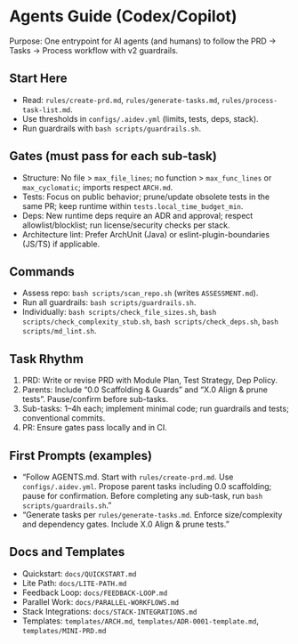 # Agents Guide (Codex/Copilot)

Purpose: One entrypoint for AI agents (and humans) to follow the PRD → Tasks → Process workflow with v2 guardrails.

## Start Here

- Read: `rules/create-prd.md`, `rules/generate-tasks.md`, `rules/process-task-list.md`.
- Use thresholds in `configs/.aidev.yml` (limits, tests, deps, stack).
- Run guardrails with `bash scripts/guardrails.sh`.

## Gates (must pass for each sub-task)

- Structure: No file > `max_file_lines`; no function > `max_func_lines` or `max_cyclomatic`; imports respect `ARCH.md`.
- Tests: Focus on public behavior; prune/update obsolete tests in the same PR; keep runtime within `tests.local_time_budget_min`.
- Deps: New runtime deps require an ADR and approval; respect allowlist/blocklist; run license/security checks per stack.
- Architecture lint: Prefer ArchUnit (Java) or eslint-plugin-boundaries (JS/TS) if applicable.

## Commands

- Assess repo: `bash scripts/scan_repo.sh` (writes `ASSESSMENT.md`).
- Run all guardrails: `bash scripts/guardrails.sh`.
- Individually: `bash scripts/check_file_sizes.sh`, `bash scripts/check_complexity_stub.sh`, `bash scripts/check_deps.sh`, `bash scripts/md_lint.sh`.

## Task Rhythm

1) PRD: Write or revise PRD with Module Plan, Test Strategy, Dep Policy.
2) Parents: Include “0.0 Scaffolding & Guards” and “X.0 Align & prune tests”. Pause/confirm before sub-tasks.
3) Sub-tasks: 1–4h each; implement minimal code; run guardrails and tests; conventional commits.
4) PR: Ensure gates pass locally and in CI.

## First Prompts (examples)

- “Follow AGENTS.md. Start with `rules/create-prd.md`. Use `configs/.aidev.yml`. Propose parent tasks including 0.0 scaffolding; pause for confirmation. Before completing any sub-task, run `bash scripts/guardrails.sh`.”
- “Generate tasks per `rules/generate-tasks.md`. Enforce size/complexity and dependency gates. Include X.0 Align & prune tests.”

## Docs and Templates

- Quickstart: `docs/QUICKSTART.md`
- Lite Path: `docs/LITE-PATH.md`
- Feedback Loop: `docs/FEEDBACK-LOOP.md`
- Parallel Work: `docs/PARALLEL-WORKFLOWS.md`
- Stack Integrations: `docs/STACK-INTEGRATIONS.md`
- Templates: `templates/ARCH.md`, `templates/ADR-0001-template.md`, `templates/MINI-PRD.md`
